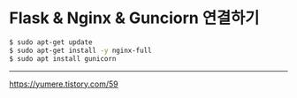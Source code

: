 # Flask & Nginx & Gunciorn 연결하기



```sh
$ sudo apt-get update 
$ sudo apt-get install -y nginx-full
$ sudo apt install gunicorn
```





---

https://yumere.tistory.com/59

